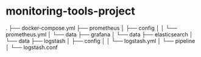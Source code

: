 # monitoring-tools-project
.
├── docker-compose.yml
├── prometheus
│   ├── config
│   │   └── prometheus.yml
│   └── data
├── grafana
│   └── data
├── elasticsearch
│   └── data
├── logstash
│   ├── config
│   │   └── logstash.yml
│   └── pipeline
│       └── logstash.conf